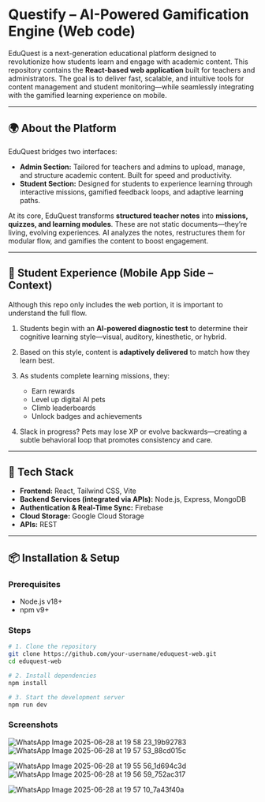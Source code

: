 # Questify – AI-Powered Gamification Engine (Web code)

EduQuest is a next-generation educational platform designed to revolutionize how students learn and engage with academic content. This repository contains the **React-based web application** built for teachers and administrators. The goal is to deliver fast, scalable, and intuitive tools for content management and student monitoring—while seamlessly integrating with the gamified learning experience on mobile.

---

## 🌍 About the Platform

EduQuest bridges two interfaces:

* **Admin Section:** Tailored for teachers and admins to upload, manage, and structure academic content. Built for speed and productivity.
* **Student Section:** Designed for students to experience learning through interactive missions, gamified feedback loops, and adaptive learning paths.

At its core, EduQuest transforms **structured teacher notes** into **missions, quizzes, and learning modules**. These are not static documents—they’re living, evolving experiences. AI analyzes the notes, restructures them for modular flow, and gamifies the content to boost engagement.

---

## 🚸 Student Experience (Mobile App Side – Context)

Although this repo only includes the web portion, it is important to understand the full flow.

1. Students begin with an **AI-powered diagnostic test** to determine their cognitive learning style—visual, auditory, kinesthetic, or hybrid.
2. Based on this style, content is **adaptively delivered** to match how they learn best.
3. As students complete learning missions, they:

   * Earn rewards
   * Level up digital AI pets
   * Climb leaderboards
   * Unlock badges and achievements
4. Slack in progress? Pets may lose XP or evolve backwards—creating a subtle behavioral loop that promotes consistency and care.

---

## 🔧 Tech Stack

* **Frontend:** React, Tailwind CSS, Vite
* **Backend Services (integrated via APIs):** Node.js, Express, MongoDB
* **Authentication & Real-Time Sync:** Firebase
* **Cloud Storage:** Google Cloud Storage
* **APIs:** REST

---

## 📦 Installation & Setup

### Prerequisites

* Node.js v18+
* npm v9+

### Steps

```bash
# 1. Clone the repository
git clone https://github.com/your-username/eduquest-web.git
cd eduquest-web

# 2. Install dependencies
npm install

# 3. Start the development server
npm run dev
```

### Screenshots

![WhatsApp Image 2025-06-28 at 19 58 23_19b92783](https://github.com/user-attachments/assets/44e82f1e-a67b-4f9f-b3ed-44f1914fe445)
![WhatsApp Image 2025-06-28 at 19 57 53_88cd015c](https://github.com/user-attachments/assets/51e99db6-a403-4674-ae01-d3fe847a645e)

![WhatsApp Image 2025-06-28 at 19 55 56_1d694c3d](https://github.com/user-attachments/assets/82f02a33-ce3a-4892-9ed9-cb589ee70099)
![WhatsApp Image 2025-06-28 at 19 56 59_752ac317](https://github.com/user-attachments/assets/a61c4b99-0401-44d0-acc4-d6c80e955574)


![WhatsApp Image 2025-06-28 at 19 57 10_7a43f40a](https://github.com/user-attachments/assets/5a6325c3-829a-4765-94fc-c4d2ee40cfb7)
